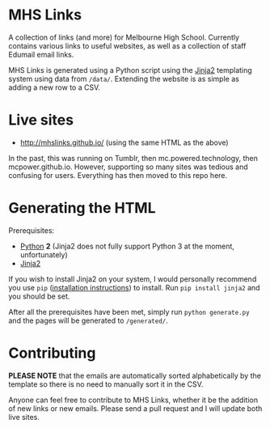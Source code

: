 MHS Links
========

A collection of links (and more) for Melbourne High School. Currently contains various links to useful websites, as well as a collection of staff Edumail email links.

MHS Links is generated using a Python script using the [Jinja2](http://jinja.pocoo.org/) templating system using data from `/data/`. Extending the website is as simple as adding a new row to a CSV.


Live sites
========

* http://mhslinks.github.io/ (using the same HTML as the above)

In the past, this was running on Tumblr, then mc.powered.technology, then mcpower.github.io. However, supporting so many sites was tedious and confusing for users. Everything has then moved to this repo here.


Generating the HTML
========

Prerequisites:
* [Python](https://www.python.org/downloads/) **2** (Jinja2 does not fully support Python 3 at the moment, unfortunately)
* [Jinja2](http://jinja.pocoo.org/)

If you wish to install Jinja2 on your system, I would personally recommend you use `pip` ([installation instructions](https://pip.pypa.io/en/latest/installing.html)) to install. Run `pip install jinja2` and you should be set.

After all the prerequisites have been met, simply run `python generate.py` and the pages will be generated to `/generated/`.


Contributing
========

**PLEASE NOTE** that the emails are automatically sorted alphabetically by the template so there is no need to manually sort it in the CSV.

Anyone can feel free to contribute to MHS Links, whether it be the addition of new links or new emails. Please send a pull request and I will update both live sites.